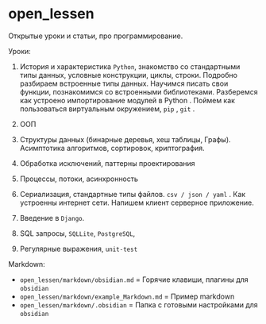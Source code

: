 # open_lessen
Открытые уроки и статьи, про программирование.


Уроки:

1. История и характеристика `Python`, знакомство
со стандартными типы данных, условные конструкции,
циклы, строки. Подробно разбираем встроенные
типы данных. Научимся писать свои функции, познакомимся
со встроенными библиотеками. Разберемся как устроено
импортирование модулей в  Python . Поймем как пользоваться
виртуальным окружением, `pip` , `git` .

2. ООП

3. Структуры данных (бинарные деревья, хеш таблицы, Графы).  Асимптотика
алгоритмов, сортировок, криптография.

4. Обработка исключений, паттерны проектирования

5. Процессы, потоки, асинхронность

6. Сериализация, стандартные типы файлов. `csv / json / yaml` . Как
устроенны интернет сети. Напишем клиент серверное приложение.

7. Введение в `Django`.

8. SQL запросы, `SQLLite`, `PostgreSQL`,

9. Регулярные выражения, `unit-test`


Markdown:

-  `open_lessen/markdown/obsidian.md`  = Горячие клавиши, плагины для  `obsidian`
-  `open_lessen/markdown/example_Markdown.md`  = Пример  markdown
-  `open_lessen/markdown/.obsidian`  = Папка с готовыми настройками для `obsidian`